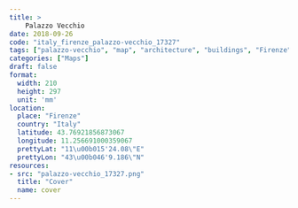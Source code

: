 ```yaml
---
title: > 
    Palazzo Vecchio
date: 2018-09-26
code: "italy_firenze_palazzo-vecchio_17327"
tags: ["palazzo-vecchio", "map", "architecture", "buildings", "Firenze", "Italy"]
categories: ["Maps"]
draft: false
format:
  width: 210
  height: 297
  unit: 'mm'
location:
  place: "Firenze"
  country: "Italy"
  latitude: 43.76921856873067
  longitude: 11.256691000359067
  prettyLat: "11\u00b015'24.08\"E"
  prettyLon: "43\u00b046'9.186\"N"
resources:
- src: "palazzo-vecchio_17327.png"
  title: "Cover"
  name: cover
---
```

